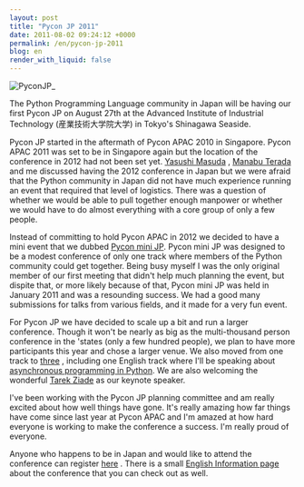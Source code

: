 ```yaml
---
layout: post
title: "Pycon JP 2011"
date: 2011-08-02 09:24:12 +0000
permalink: /en/pycon-jp-2011
blog: en
render_with_liquid: false
---
```


![PyconJP](http://static.ianlewis.org/prod/img/661/logo_small.png)\_

The Python Programming Language community in Japan will be having our
first Pycon JP on August 27th at the Advanced Institute of Industrial
Technology (産業技術大学院大学) in Tokyo's Shinagawa Seaside.

Pycon JP started in the aftermath of Pycon APAC 2010 in Singapore. Pycon
APAC 2011 was set to be in Singapore again but the location of the
conference in 2012 had not been set yet. [Yasushi
Masuda](https://twitter.com/whosaysni) , [Manabu
Terada](https://twitter.com/#!/terapyon) and me discussed having the
2012 conference in Japan but we were afraid that the Python community in
Japan did not have much experience running an event that required that
level of logistics. There was a question of whether we would be able to
pull together enough manpower or whether we would have to do almost
everything with a core group of only a few people.

Instead of committing to hold Pycon APAC in 2012 we decided to have a
mini event that we dubbed [Pycon mini
JP](https://sites.google.com/site/pyconminijp/). Pycon mini JP was
designed to be a modest conference of only one track where members of
the Python community could get together. Being busy myself I was the
only original member of our first meeting that didn't help much planning
the event, but dispite that, or more likely because of that, Pycon mini
JP was held in January 2011 and was a resounding success. We had a good
many submissions for talks from various fields, and it made for a very
fun event.

For Pycon JP we have decided to scale up a bit and run a larger
conference. Though it won't be nearly as big as the multi-thousand
person conference in the 'states (only a few hundred people), we plan to
have more participants this year and chose a larger venue. We also moved
from one track to [three](http://2011.pycon.jp/program) , including one
English track where I'll be speaking about [asynchronous programming in
Python](http://2011.pycon.jp/program/talks#asyncronous-python-programming).
We are also welcoming the wonderful [Tarek
Ziade](http://tarekziade.wordpress.com/2011/08/01/pycon-france-and-pycon-japan-this-summer/)
as our keynote speaker.

I've been working with the Pycon JP planning committee and am really
excited about how well things have gone. It's really amazing how far
things have come since last year at Pycon APAC and I'm amazed at how
hard everyone is working to make the conference a success. I'm really
proud of everyone.

Anyone who happens to be in Japan and would like to attend the
conference can register
[here](http://2011.pycon.jp/audience/registration) . There is a small
[English Information page](http://2011.pycon.jp/english-information)
about the conference that you can check out as well.
